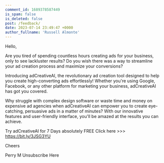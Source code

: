 ```yaml
---
comment_id: 1689378587449
is_spam: false
is_deleted: false
post: /feedback/
date: 2023-07-14 23:49:47 +0000
author_fullname: 'Russell Almonte'
---
```


Hello,

Are you tired of spending countless hours creating ads for your business, only to see lackluster results? Do you wish there was a way to streamline your ad creation process and maximize your conversions?

Introducing adCreativeAI, the revolutionary ad creation tool designed to help you create high-converting ads effortlessly! Whether you're using Google, Facebook, or any other platform for marketing your business, adCreativeAI has got you covered.

Why struggle with complex design software or waste time and money on expensive ad agencies when adCreativeAI can empower you to create eye-catching, persuasive ads in a matter of minutes? With our innovative features and user-friendly interface, you'll be amazed at the results you can achieve.

Try adCreativeAI for 7 Days absolutely FREE
Click here >>> https://bit.ly/3JSG3YU

Cheers

Perry M
Unsubscribe Here
